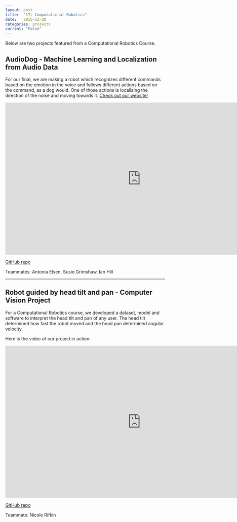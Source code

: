 ```yaml
---
layout: post
title:  "17: Computational Robotics"
date:   2015-12-20
categories: projects
current: "False"
---
```

Below are two projects featured from a Computational Robotics Course.

<h2> AudioDog - Machine Learning and Localization from Audio Data </h2>

For our final, we are making a robot which recognizes different commands based on the emotion in the voice and follows different actions based on the command, as a dog would. One of those actions is localizing the direction of the noise and moving towards it. [Check out our website!](https://teamaudiodog.weebly.com)

<div class="video-container">
<iframe width="854" height="480" src="https://www.youtube.com/embed/GRAciQu0_no" frameborder="0" allowfullscreen></iframe></div>


[GitHub repo](https://github.com/jamiesarahg/AudioDog)

Teammates: Antonia Elsen, Susie Grimshaw, Ian Hill
<hr>

<h2> Robot guided by head tilt and pan - Computer Vision Project </h2>

For a Computational Robotics course, we developed a dataset, model and software to interpret the head tilt and pan of any user. The head tilt determined how fast the robot moved and the head pan determined angular velocity.

Here is the video of our project in action:

<div class="video-container">
<iframe width="854" height="480" src="https://www.youtube.com/embed/S-CmvTUCd8c" frameborder="0" allowfullscreen></iframe>
</div>

[GitHub repo](https://github.com/jamiesarahg/CVFaceDetection)

Teammate: Nicole Rifkin

